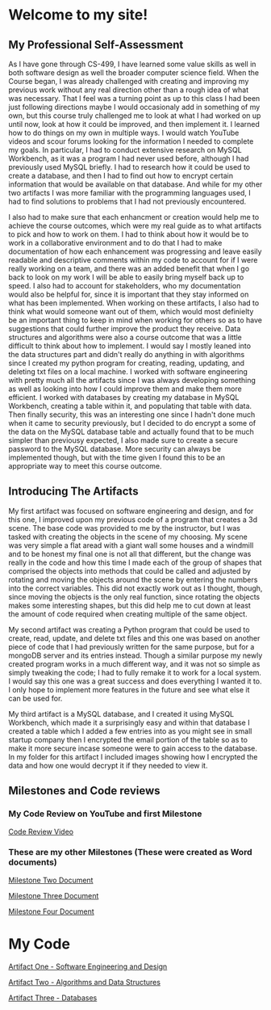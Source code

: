# Welcome to my site!

## My Professional Self-Assessment

As I have gone through CS-499, I have learned some value skills as well in both software design as well the broader computer science field. When the Course began, I was already challenged with creating and improving my previous work without any real direction other than a rough idea of what was necessary. That I feel was a turning point as up to this class I had been just following directions maybe I would occasionaly add in something of my own, but this course truly challenged me to look at what I had worked on up until now, look at how it could be improved, and then implement it. I learned how to do things on my own in multiple ways. I would watch YouTube videos and scour forums looking for the information I needed to complete my goals. In particular, I had to conduct extensive research on MySQL Workbench, as it was a program I had never used before, although I had previously used MySQL briefly. I had to research how it could be used to create a database, and then I had to find out how to encrypt certain information that would be available on that database. And while for my other two artifacts I was more familiar with the programming languages used, I had to find solutions to problems that I had not previously encountered.

  I also had to make sure that each enhancment or creation would help me to achieve the course outcomes, which were my real guide as to what artifacts to pick and how to work on them. I had to think about how it would be to work in a collaborative environment and to do that I had to make documentation of how each enhancement was progressing and leave easily readable and descriptive comments within my code to account for if I were really working on a team, and there was an added benefit that when I go back to look on my work I will be able to easily bring myself back up to speed. I also had to account for stakeholders, who my documentation would also be helpful for, since it is important that they stay informed on what has been implemented. When working on these artifacts, I also had to think what would someone want out of them, which would most definielty be an important thing to keep in mind when working for others so as to have suggestions that could further improve the product they receive. Data structures and algorithms were also a course outcome that was a little difficult to think about how to implement. I would say I mostly leaned into the data structures part and didn't really do anything in with algorithms since I created my python program for creating, reading, updating, and deleting txt files on a local machine. I worked with software engineering with pretty much all the artifacts since I was always developing something as well as looking into how I could improve them and make them more efficient. I worked with databases by creating my database in MySQL Workbench, creating a table within it, and populating that table with data. Then finally security, this was an interesting one since I hadn't done much when it came to security previously, but I decided to do encrypt a some of the data on the MySQL database table and actually found that to be much simpler than previousy expected, I also made sure to create a secure password to the MySQL database. More security can always be implemented though, but with the time given I found this to be an appropriate way to meet this course outcome.

## Introducing The Artifacts

My first artifact was focused on software engineering and design, and for this one, I improved upon my previous code of a program that creates a 3d scene. The base code was provided to me by the instructor, but I was tasked with creating the objects in the scene of my choosing. My scene was very simple a flat aread with a giant wall some houses and a windmill and to be honest my final one is not all that different, but the change was really in the code and how this time I made each of the group of shapes that comprised the objects into methods that could be called and adjusted by rotating and moving the objects around the scene by entering the numbers into the correct variables. This did not exactly work out as I thought, though, since moving the objects is the only real function, since rotating the objects makes some interesting shapes, but this did help me to cut down at least the amount of code required when creating multiple of the same object.

  My second artifact was creating a Python program that could be used to create, read, update, and delete txt files and this one was based on another piece of code that I had previously written for the same purpose, but for a mongoDB server and its entries instead. Though a similar purpose my newly created program works in a much different way, and it was not so simple as simply tweaking the code; I had to fully remake it to work for a local system. I would say this one was a great success and does everything I wanted it to. I only hope to implement more features in the future and see what else it can be used for.
  
  My third artifact is a MySQL database, and I created it using MySQL Workbench, which made it a surprisingly easy and within that database I created a table which I added a few entries into as you might see in small startup company then I encrypted the email portion of the table so as to make it more secure incase someone were to gain access to the database. In my folder for this artifact I included images showing how I encrypted the data and how one would decrypt it if they needed to view it. 
## Milestones and Code reviews

### My Code Review on YouTube and first Milestone
[Code Review Video](https://youtu.be/MznBv4JIoNQ)

### These are my other Milestones (These were created as Word documents)
[Milestone Two Document](https://github.com/Linx15/Linx15.github.io/blob/ea68984e8560f7f3e1e2ff1f0bf17c4cf0f6c6a6/Milestone%20Two.docx)

[Milestone Three Document](https://github.com/Linx15/Linx15.github.io/blob/ea68984e8560f7f3e1e2ff1f0bf17c4cf0f6c6a6/Milestone%20Three.docx)

[Milestone Four Document](https://github.com/Linx15/Linx15.github.io/blob/ea68984e8560f7f3e1e2ff1f0bf17c4cf0f6c6a6/Milestone%20Four%20-%20Alejandro%20Sarmiento.docx)

# My Code

[Artifact One - Software Engineering and Design](https://github.com/Linx15/Linx15.github.io/tree/ea68984e8560f7f3e1e2ff1f0bf17c4cf0f6c6a6/Artifact1%20-%20Software%20Engineering%20and%20Design)


[Artifact Two - Algorithms and Data Structures](https://github.com/Linx15/Linx15.github.io/tree/ea68984e8560f7f3e1e2ff1f0bf17c4cf0f6c6a6/Artifact2%20-%20Algorithms%20and%20Data%20Structures)


[Artifact Three - Databases](https://github.com/Linx15/Linx15.github.io/tree/ea68984e8560f7f3e1e2ff1f0bf17c4cf0f6c6a6/Artifact3%20-%20Databases)


